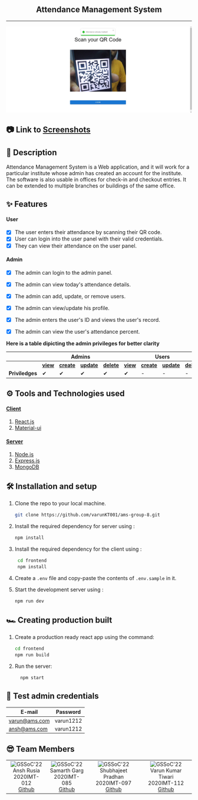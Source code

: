 <h2 align='center'>Attendance Management System</h2>

---

<p align='center'>
<img src='./assets/homepage.jpeg'>
</p>

## 📷 Link to [Screenshots](./SCREENSHOTS.md)


## 🧾 Description
Attendance Management System is a Web application, and it will work for a particular institute whose admin has created  an account for the institute. The software is also usable in offices for check-in and checkout entries. It can be extended to multiple branches or buildings of the same office.

## ✨ Features

#### User

- [x] The user enters their attendance by scanning their QR code.
- [x] User can login into the user panel with their valid credentials.
- [x] They can view their attendance on the user panel.

#### Admin

- [x] The admin can login to the admin panel.
- [x] The admin can view today's attendance details.
- [x] The admin can add, update, or remove users.
- [x] The admin can view/update his profile.
- [x] The admin enters the user's ID and views the user's record.
- [x] The admin can view the user's attendance percent.


**Here is a table dipicting the admin privileges for better clarity**

<table>
<thead>
  <tr>
    <th> </th>
    <th colspan="4">Admins</th>
    <th colspan="4">Users</th>
  </tr>
</thead>
<tbody>
  <tr>
    <td></td>
    <td><b><u>view</u></b></td>
    <td><b><u>create</u></b></td>
    <td><b><u>update</u></b></td>
    <td><b><u>delete</u></b></td>
    <td><b><u>view</u></b></td>
    <td><b><u>create</u></b></td>
    <td><b><u>update</u></b></td>
    <td><b><u>delete</u></b></td>
  </tr>
  <tr>
    <td><b>Priviledges</b></td>
    <td>✔</td>
    <td>✔</td>
    <td>✔</td>
    <td>✔</td>
    <td>✔</td>
    <td>-</td>
    <td>-</td>
    <td>-</td>
  </tr>
</tbody>
</table>

## ⚙ Tools and Technologies used

#### [Client](./frontend/)

1. [React.js](https://reactjs.org/)
2. [Material-ui](https://mui.com)

#### [Server](./server/)

1. [Node.js](https://nodejs.org/en/)
2. [Express.js](https://expressjs.com/)
3. [MongoDB](https://www.mongodb.com/)

## 🛠 Installation and setup

1. Clone the repo to your local machine.

    ```bash
    git clone https://github.com/varunKT001/ams-group-8.git
    ```

2. Install the required dependency for server using :

   ```bash
   npm install
   ```

3. Install the required dependency for the client using :

   ```bash
    cd frontend
    npm install
   ```

4. Create a `.env` file and copy-paste the contents of `.env.sample` in it.

5. Start the development server using :

   ```bash
   npm run dev
   ```

## 🏎 Creating production built

1. Create a production ready react app using the command:

    ```bash
    cd frontend
    npm run build
    ```

2. Run the server:

    ```bash
      npm start
    ```

## 🤝 Test admin credentials

| **E-mail**          | **Password** |
| ------------------- | ------------ |
| varun@ams.com       | varun1212    |
| ansh@ams.com        | varun1212    |


## 😎 Team Members

<table>
  <tr> 
    <td align="center">
      <img src="https://avatars.githubusercontent.com/u/85791796?v=4" width="150px" alt="GSSoC'22" />
      <br/>
      Ansh Rusia
      <br/>
      2020IMT-012
      <br/>
      <a href="https://github.com/anshrusia200">Github</a>
    </td> 
    <td align="center">
      <img src="https://avatars.githubusercontent.com/u/76812408?v=4" width="150px" alt="GSSoC'22" />
      <br/>
      Samarth Garg
      <br/>
      2020IMT-085
      <br/>
      <a href="https://github.com/SamarthGarg09">Github</a>
    </td>
    <td align="center">
      <img src="https://avatars.githubusercontent.com/u/76960580?s=400&u=3687a7b0f283e5694d8784e129cd21cfdd128d5e&v=4" width="150px" alt="GSSoC'22" />
      <br/>
      Shubhajeet Pradhan
      <br/>
      2020IMT-097
      <br/>
      <a href="https://github.com/shubhajeet1207">Github</a>
    </td>
    <td align="center">
      <img src="https://avatars.githubusercontent.com/u/83509023?v=4" width="150px" alt="GSSoC'22" />
      <br/>
      Varun Kumar Tiwari
      <br/>
      2020IMT-112
      <br/>
      <a href="https://github.com/varunKT001">Github</a>
    </td>  
  </tr>
</table>
